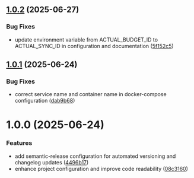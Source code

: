 ## [1.0.2](https://github.com/rjlee/actual-investment-sync/compare/v1.0.1...v1.0.2) (2025-06-27)


### Bug Fixes

* update environment variable from ACTUAL_BUDGET_ID to ACTUAL_SYNC_ID in configuration and documentation ([5f152c5](https://github.com/rjlee/actual-investment-sync/commit/5f152c5a4e4b227f03abc1d07a7077fb8fce249d))

## [1.0.1](https://github.com/rjlee/actual-investment-sync/compare/v1.0.0...v1.0.1) (2025-06-24)


### Bug Fixes

* correct service name and container name in docker-compose configuration ([dab9b68](https://github.com/rjlee/actual-investment-sync/commit/dab9b68703ea4c456e63042ee3f0efe51b8d95be))

# 1.0.0 (2025-06-24)


### Features

* add semantic-release configuration for automated versioning and changelog updates ([4496b17](https://github.com/rjlee/actual-investment-sync/commit/4496b17b8293948388070c400775924809177725))
* enhance project configuration and improve code readability ([08c3160](https://github.com/rjlee/actual-investment-sync/commit/08c3160bceac1e8bbb2eb8ed9c1182abf7d21fef))
